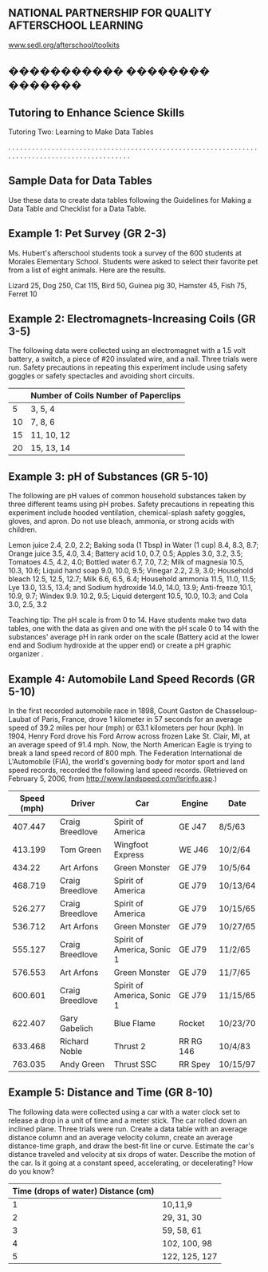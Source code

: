 ## NATIONAL PARTNERSHIP FOR QUALITY AFTERSCHOOL LEARNING

www.sedl.org/afterschool/toolkits

## ����������� �������� �������

## Tutoring to Enhance Science Skills

Tutoring Two: Learning to Make Data Tables

. . . . . . . . . . . . . . . . . . . . . . . . . . . . . . . . . . . . . . . . . . . . . . . . . . . . . . . . . . . . . . . . . . . . . . . . . . . . . . . . . . . . . . . . . . . . . .

## Sample Data for Data Tables

Use these data to create data tables following the Guidelines for Making a Data Table and Checklist for a Data Table.

## Example 1: Pet Survey (GR 2-3)

Ms. Hubert's afterschool students took a survey of the 600 students at Morales Elementary School. Students were asked to select their favorite pet from a list of eight animals. Here are the results.

Lizard 25, Dog 250, Cat 115, Bird 50, Guinea pig 30, Hamster 45, Fish 75, Ferret 10

## Example 2: Electromagnets-Increasing Coils (GR 3-5)

The following data were collected using an electromagnet with a 1.5 volt battery, a switch, a piece of #20 insulated wire, and a nail. Three trials were run. Safety precautions in repeating this experiment include using safety goggles or safety spectacles and avoiding short circuits.

|    | Number of Coils         Number of Paperclips   |
|----|------------------------------------------------|
|  5 | 3, 5, 4                                        |
| 10 | 7, 8, 6                                        |
| 15 | 11, 10, 12                                     |
| 20 | 15, 13, 14                                     |

## Example 3: pH of Substances (GR 5-10)

The following are pH values of common household substances taken by three different teams using pH probes. Safety precautions in repeating this experiment include hooded ventilation, chemical-splash safety goggles, gloves, and apron. Do not use bleach, ammonia, or strong acids with children.

Lemon juice 2.4, 2.0, 2.2; Baking soda (1 Tbsp) in Water (1 cup) 8.4, 8.3, 8.7; Orange juice 3.5, 4.0, 3.4; Battery acid 1.0, 0.7, 0.5; Apples 3.0, 3.2, 3.5; Tomatoes 4.5, 4.2, 4.0; Bottled water 6.7, 7.0, 7.2; Milk of magnesia 10.5, 10.3, 10.6; Liquid hand soap 9.0, 10.0, 9.5; Vinegar 2.2, 2.9, 3.0; Household bleach 12.5, 12.5, 12.7; Milk 6.6, 6.5, 6.4; Household ammonia 11.5, 11.0, 11.5; Lye 13.0, 13.5, 13.4; and Sodium hydroxide 14.0, 14.0, 13.9; Anti-freeze 10.1, 10.9, 9.7; Windex 9.9. 10.2, 9.5; Liquid detergent 10.5, 10.0, 10.3; and Cola 3.0, 2.5, 3.2

Teaching tip: The pH scale is from 0 to 14. Have students make two data tables, one with the data as given and one with the pH scale 0 to 14 with the substances' average pH in rank order on the scale (Battery acid at the lower end and Sodium hydroxide at the upper end) or create a pH graphic organizer .

## Example 4: Automobile Land Speed Records (GR 5-10)

In the first recorded automobile race in 1898, Count Gaston de Chasseloup-Laubat of Paris, France, drove 1 kilometer in 57 seconds for an average speed of 39.2 miles per hour (mph) or 63.1 kilometers per hour (kph). In 1904, Henry Ford drove his Ford Arrow across frozen Lake St. Clair, MI, at an average speed of 91.4 mph. Now, the North American Eagle is trying to break a land speed record of 800 mph. The Federation International de L'Automobile (FIA), the world's governing body for motor sport and land speed records, recorded the following land speed records. (Retrieved on February 5, 2006, from http://www.landspeed.com/lsrinfo.asp.)

|   Speed (mph) | Driver          | Car                        | Engine    | Date     |
|---------------|-----------------|----------------------------|-----------|----------|
|       407.447 | Craig Breedlove | Spirit of America          | GE J47    | 8/5/63   |
|       413.199 | Tom Green       | Wingfoot Express           | WE J46    | 10/2/64  |
|       434.22  | Art Arfons      | Green Monster              | GE J79    | 10/5/64  |
|       468.719 | Craig Breedlove | Spirit of America          | GE J79    | 10/13/64 |
|       526.277 | Craig Breedlove | Spirit of America          | GE J79    | 10/15/65 |
|       536.712 | Art Arfons      | Green Monster              | GE J79    | 10/27/65 |
|       555.127 | Craig Breedlove | Spirit of America, Sonic 1 | GE J79    | 11/2/65  |
|       576.553 | Art Arfons      | Green Monster              | GE J79    | 11/7/65  |
|       600.601 | Craig Breedlove | Spirit of America, Sonic 1 | GE J79    | 11/15/65 |
|       622.407 | Gary Gabelich   | Blue Flame                 | Rocket    | 10/23/70 |
|       633.468 | Richard Noble   | Thrust 2                   | RR RG 146 | 10/4/83  |
|       763.035 | Andy Green      | Thrust SSC                 | RR Spey   | 10/15/97 |

## Example 5: Distance and Time (GR 8-10)

The following data were collected using a car with a water clock set to release a drop in a unit of time and a meter stick. The car rolled down an inclined plane. Three trials were run. Create a data table with an average distance column and an average velocity column, create an average distance-time graph, and draw the best-fit line or curve. Estimate the car's distance traveled and velocity at six drops of water. Describe the motion of the car. Is it going at a constant speed, accelerating, or decelerating? How do you know?

|   Time (drops of water)           Distance (cm) |               |
|-------------------------------------------------|---------------|
|                                               1 | 10,11,9       |
|                                               2 | 29, 31, 30    |
|                                               3 | 59, 58, 61    |
|                                               4 | 102, 100, 98  |
|                                               5 | 122, 125, 127 |